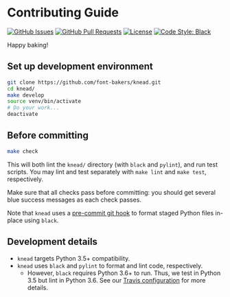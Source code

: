 # Contributing Guide

[![GitHub Issues](https://img.shields.io/github/issues/font-bakers/knead.svg)](https://github.com/font-bakers/knead/issues)
[![GitHub Pull Requests](https://img.shields.io/github/issues-pr/font-bakers/knead.svg)](https://github.com/font-bakers/knead/pulls)
[![License](https://img.shields.io/badge/license-MIT-blue.svg)](/LICENSE)
[![Code Style: Black](https://img.shields.io/badge/code%20style-black-000000.svg)](https://github.com/python/black)

Happy baking!

## Set up development environment

```bash
git clone https://github.com/font-bakers/knead.git
cd knead/
make develop
source venv/bin/activate
# Do your work...
deactivate
```

## Before committing

```bash
make check
```

This will both lint the `knead/` directory (with `black` and `pylint`), and run
test scripts. You may lint and test separately with `make lint` and `make test`,
respectively.

Make sure that all checks pass before committing: you should get several blue
success messages as each check passes.

Note that `knead` uses a [pre-commit git
hook](https://github.com/font-bakers/knead/blob/master/.githooks/pre-commit) to
format staged Python files in-place using `black`.

## Development details

- `knead` targets Python 3.5+ compatibility.
- `knead` uses `black` and `pylint` to format and lint code, respectively.
  - However, `black` requires Python 3.6+ to run. Thus, we test in Python 3.5
    but lint in Python 3.6. See our [Travis
    configuration](https://github.com/font-bakers/knead/blob/master/.travis.yml)
    for more details.
